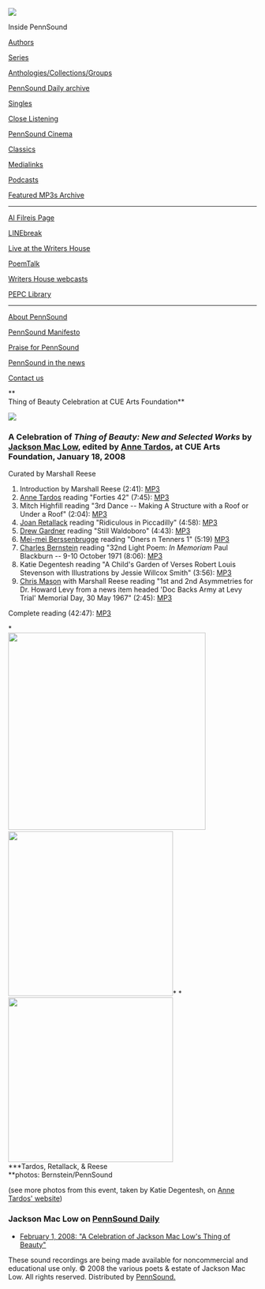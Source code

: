 ![](PennSound_flat.gif)

  

  
  

Inside PennSound

[Authors](authors.php)

[Series](series.php)

[Anthologies/Collections/Groups](anthologies.php)

[PennSound Daily archive](http://writing.upenn.edu/pennsound/daily)

[Singles](http://writing.upenn.edu/pennsound/singles)

[Close Listening](Close-Listening.php)

[PennSound Cinema](video.php)

[Classics](classics.php)

[Medialinks](http://writing.upenn.edu/wh/multimedia/medialinks/index.php)

[Podcasts](http://writing.upenn.edu/pennsound/podcasts.php)

[Featured MP3s Archive](featured-resources-archive.php)

------------------------------------------------------------------------

[Al Filreis Page](Filreis.html)

[LINEbreak](LINEbreak.html)

[Live at the Writers House](http://writing.upenn.edu/%7Ewh/involved/series/live/)

[PoemTalk](http://jacket2.org/content/poem-talk)

[Writers House webcasts](http://writing.upenn.edu/%7Ewh/webcasts/)

[PEPC
Library](http://writing.upenn.edu/pepc/contents.html)

------------------------------------------------------------------------

[About PennSound](http://writing.upenn.edu/pennsound/about.php)

[PennSound Manifesto](http://writing.upenn.edu/pennsound/manifesto.php)

<span class="quoted1">[Praise for PennSound](http://writing.upenn.edu/pennsound/praise.php)</span>

[PennSound in the news](http://writing.upenn.edu/pennsound/news)

[Contact us](mailto:pennsound@writing.upenn.edu)

**  
Thing of Beauty Celebration at CUE Arts Foundation**

![](http://media.sas.upenn.edu/pennsound/groups/Thing-of-Beauty/Thing-of-Beauty.jpg)

### A Celebration of *Thing of Beauty: New and Selected Works* by [Jackson Mac Low](Mac-Low.html), edited by [Anne Tardos](Tardos.html), at CUE Arts Foundation, January 18, 2008

Curated by Marshall Reese

1.  Introduction by Marshall Reese (2:41):
    [MP3](http://media.sas.upenn.edu/pennsound/groups/Thing-of-Beauty/Thing-Of-Beauty_01_Marshall-Reese_CUE-Arts_1-18-08.mp3)
2.  [Anne Tardos](Tardos.html) reading "Forties 42" (7:45):
    [MP3](http://media.sas.upenn.edu/pennsound/groups/Thing-of-Beauty/Thing-Of-Beauty_02_Anne-Tardos_CUE-Arts_1-18-08.mp3)
3.  Mitch Highfill reading "3rd Dance -- Making A Structure with a Roof or Under a Roof" (2:04):
    [MP3](http://media.sas.upenn.edu/pennsound/groups/Thing-of-Beauty/Thing-Of-Beauty_03_Mitch-Highfill_CUE-Arts_1-18-08.mp3)
4.  [Joan Retallack](Retallack.html) reading "Ridiculous in Piccadilly" (4:58):
    [MP3](http://media.sas.upenn.edu/pennsound/groups/Thing-of-Beauty/Thing-Of-Beauty_04_Joan-Retallack_CUE-Arts_1-18-08.mp3)
5.  [Drew Gardner](Gardner.html) reading "Still Waldoboro" (4:43):
    [MP3](http://media.sas.upenn.edu/pennsound/groups/Thing-of-Beauty/Thing-Of-Beauty_05_Drew-Gardner_CUE-Arts_1-18-08.mp3)
6.  [Mei-mei Berssenbrugge](Berssenbrugge.html) reading "Oners n Tenners 1" (5:19)
    [MP3](http://media.sas.upenn.edu/pennsound/groups/Thing-of-Beauty/Thing-Of-Beauty_06_Mei-Mei-Berssenbrugge_CUE-Arts_1-18-08.mp3)
7.  [Charles Bernstein](Bernstein.html) reading "32nd Light Poem: *In Memoriam* Paul Blackburn -- 9-10 October 1971 (8:06):
    [MP3](http://media.sas.upenn.edu/pennsound/groups/Thing-of-Beauty/Thing-Of-Beauty_07_Charles-Bernstein_CUE-Arts_1-18-08.mp3)
8.  Katie Degentesh reading "A Child's Garden of Verses Robert Louis Stevenson with Illustrations by Jessie Willcox Smith" (3:56):
    [MP3](http://media.sas.upenn.edu/pennsound/groups/Thing-of-Beauty/Thing-Of-Beauty_08_Katie-Degentesh_CUE-Arts_1-18-08.mp3)
9.  [Chris Mason](Mason.html) with Marshall Reese reading "1st and 2nd Asymmetries for Dr. Howard Levy from a news item headed 'Doc Backs Army at Levy Trial' Memorial Day, 30 May 1967" (2:45):
    [MP3](http://media.sas.upenn.edu/pennsound/groups/Thing-of-Beauty/Thing-Of-Beauty_09_Chris-Mason-with-Marshall-Reese_CUE-Arts_1-18-08.mp3)

Complete reading (42:47):
[MP3](http://media.sas.upenn.edu/pennsound/groups/Thing-of-Beauty/Thing-Of-Beauty_Complete-Reading_CUE-Arts_1-18-08.mp3)
<span class="rss-content">
</span>

<span class="rss-content">*  
<img src="http://epc.buffalo.edu/authors/bernstein/blog/images/Tardos-Anne_Ch-Bernstein_1-19-08_NYC-72dpi.JPG" width="400" />  <img src="http://epc.buffalo.edu/authors/bernstein/blog/images/Retallack-Joan_Ch-Bernstein_1-19-08_NYC-72dpi.JPG" height="334" />* </span>*<img src="http://epc.buffalo.edu/authors/bernstein/blog/images/Reese_Marshall_Ch-Bernstein_1-19-08_NYC_72dpi.JPG" height="334" />  
***Tardos,
Retallack, & Reese  
**photos: Bernstein/PennSound  
  
(see more photos from this event, taken by Katie Degentesh, on [Anne Tardos' website](http://www.annetardos.com/photos/cue-rdg/index.htm))  

### Jackson Mac Low on [PennSound Daily](http://writing.upenn.edu/pennsound/daily)

-   [February 1, 2008: "A Celebration of Jackson Mac Low's Thing of Beauty"](http://writing.upenn.edu/pennsound/daily/200802.php#1_17:18)

These sound
recordings are being made available for noncommercial and educational
use only. © 2008 the various poets & estate of Jackson Mac Low. All
rights reserved. Distributed by [PennSound.](http://writing.upenn.edu/pennsound)
